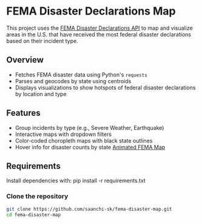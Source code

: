 # FEMA Disaster Declarations Map

This project uses the [FEMA Disaster Declarations API](https://www.fema.gov/api/open/v1/FemaWebDisasterDeclarations) to map and visualize areas in the U.S. that have received the most federal disaster declarations based on their incident type.

## Overview

- Fetches FEMA disaster data using Python's `requests`
- Parses and geocodes by state using centroids
- Displays visualizations to show hotspots of federal disaster declarations by location and type

## Features

- Group incidents by type (e.g., Severe Weather, Earthquake)
- Interactive maps with dropdown filters
- Color-coded choropleth maps with black state outlines
- Hover info for disaster counts by state
[Animated FEMA Map](fema_disaster.gif)

  

## Requirements

Install dependencies with:
pip install -r requirements.txt

### Clone the repository

```bash
git clone https://github.com/saanchi-sk/fema-disaster-map.git
cd fema-disaster-map
